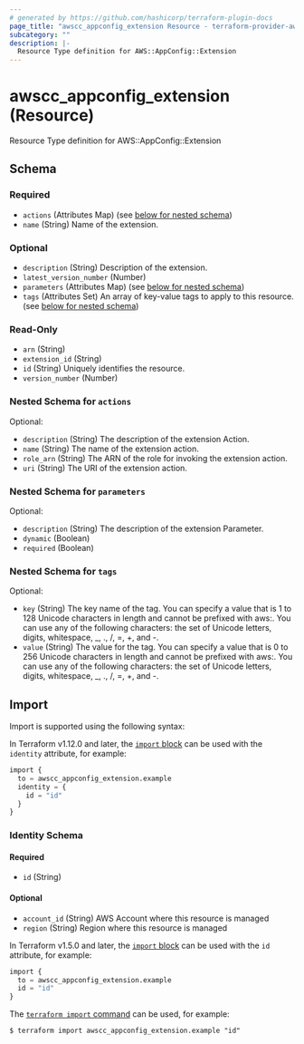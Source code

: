```yaml
---
# generated by https://github.com/hashicorp/terraform-plugin-docs
page_title: "awscc_appconfig_extension Resource - terraform-provider-awscc"
subcategory: ""
description: |-
  Resource Type definition for AWS::AppConfig::Extension
---
```


# awscc_appconfig_extension (Resource)

Resource Type definition for AWS::AppConfig::Extension



<!-- schema generated by tfplugindocs -->
## Schema

### Required

- `actions` (Attributes Map) (see [below for nested schema](#nestedatt--actions))
- `name` (String) Name of the extension.

### Optional

- `description` (String) Description of the extension.
- `latest_version_number` (Number)
- `parameters` (Attributes Map) (see [below for nested schema](#nestedatt--parameters))
- `tags` (Attributes Set) An array of key-value tags to apply to this resource. (see [below for nested schema](#nestedatt--tags))

### Read-Only

- `arn` (String)
- `extension_id` (String)
- `id` (String) Uniquely identifies the resource.
- `version_number` (Number)

<a id="nestedatt--actions"></a>
### Nested Schema for `actions`

Optional:

- `description` (String) The description of the extension Action.
- `name` (String) The name of the extension action.
- `role_arn` (String) The ARN of the role for invoking the extension action.
- `uri` (String) The URI of the extension action.


<a id="nestedatt--parameters"></a>
### Nested Schema for `parameters`

Optional:

- `description` (String) The description of the extension Parameter.
- `dynamic` (Boolean)
- `required` (Boolean)


<a id="nestedatt--tags"></a>
### Nested Schema for `tags`

Optional:

- `key` (String) The key name of the tag. You can specify a value that is 1 to 128 Unicode characters in length and cannot be prefixed with aws:. You can use any of the following characters: the set of Unicode letters, digits, whitespace, _, ., /, =, +, and -.
- `value` (String) The value for the tag. You can specify a value that is 0 to 256 Unicode characters in length and cannot be prefixed with aws:. You can use any of the following characters: the set of Unicode letters, digits, whitespace, _, ., /, =, +, and -.

## Import

Import is supported using the following syntax:

In Terraform v1.12.0 and later, the [`import` block](https://developer.hashicorp.com/terraform/language/import) can be used with the `identity` attribute, for example:

```terraform
import {
  to = awscc_appconfig_extension.example
  identity = {
    id = "id"
  }
}
```

<!-- schema generated by tfplugindocs -->
### Identity Schema

#### Required

- `id` (String)

#### Optional

- `account_id` (String) AWS Account where this resource is managed
- `region` (String) Region where this resource is managed

In Terraform v1.5.0 and later, the [`import` block](https://developer.hashicorp.com/terraform/language/import) can be used with the `id` attribute, for example:

```terraform
import {
  to = awscc_appconfig_extension.example
  id = "id"
}
```

The [`terraform import` command](https://developer.hashicorp.com/terraform/cli/commands/import) can be used, for example:

```shell
$ terraform import awscc_appconfig_extension.example "id"
```
